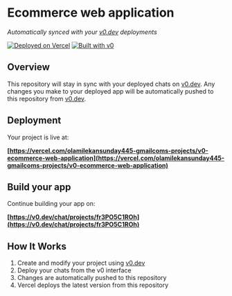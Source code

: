 # Ecommerce web application

*Automatically synced with your [v0.dev](https://v0.dev) deployments*

[![Deployed on Vercel](https://img.shields.io/badge/Deployed%20on-Vercel-black?style=for-the-badge&logo=vercel)](https://vercel.com/olamilekansunday445-gmailcoms-projects/v0-ecommerce-web-application)
[![Built with v0](https://img.shields.io/badge/Built%20with-v0.dev-black?style=for-the-badge)](https://v0.dev/chat/projects/fr3PO5C1ROh)

## Overview

This repository will stay in sync with your deployed chats on [v0.dev](https://v0.dev).
Any changes you make to your deployed app will be automatically pushed to this repository from [v0.dev](https://v0.dev).

## Deployment

Your project is live at:

**[https://vercel.com/olamilekansunday445-gmailcoms-projects/v0-ecommerce-web-application](https://vercel.com/olamilekansunday445-gmailcoms-projects/v0-ecommerce-web-application)**

## Build your app

Continue building your app on:

**[https://v0.dev/chat/projects/fr3PO5C1ROh](https://v0.dev/chat/projects/fr3PO5C1ROh)**

## How It Works

1. Create and modify your project using [v0.dev](https://v0.dev)
2. Deploy your chats from the v0 interface
3. Changes are automatically pushed to this repository
4. Vercel deploys the latest version from this repository